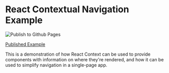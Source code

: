 # React Contextual Navigation Example

![Publish to Github Pages](https://github.com/NickIannelli/react-contextual-navigation-example/workflows/Publish%20to%20Github%20Pages/badge.svg?branch=master)

[Published Example](https://nickiannelli.github.io/react-contextual-navigation-example/#/)


This is a demonstration of how React Context can be used to provide components with information on where they're rendered, and how it can be used to simplify navigation in a single-page app.
